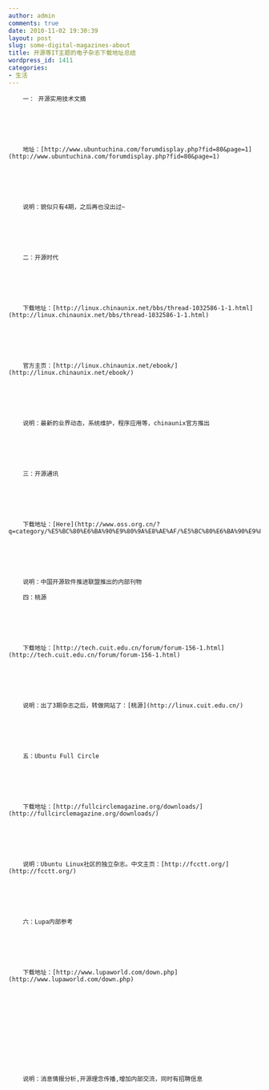 ```yaml
---
author: admin
comments: true
date: 2010-11-02 19:30:39
layout: post
slug: some-digital-magazines-about
title: 开源等IT主题的电子杂志下载地址总结
wordpress_id: 1411
categories:
- 生活
---
```



	






	


		一： 开源实用技术文摘
	


	


		地址：[http://www.ubuntuchina.com/forumdisplay.php?fid=80&page=1](http://www.ubuntuchina.com/forumdisplay.php?fid=80&page=1)
	


	


		说明：貌似只有4期，之后再也没出过~
	


	


		二：开源时代
	


	


		下载地址：[http://linux.chinaunix.net/bbs/thread-1032586-1-1.html](http://linux.chinaunix.net/bbs/thread-1032586-1-1.html)
	


	


		官方主页：[http://linux.chinaunix.net/ebook/](http://linux.chinaunix.net/ebook/)
	


	


		说明：最新的业界动态，系统维护，程序应用等，chinaunix官方推出
	


	


		三：开源通讯
	


	


		下载地址：[Here](http://www.oss.org.cn/?q=category/%E5%BC%80%E6%BA%90%E9%80%9A%E8%AE%AF/%E5%BC%80%E6%BA%90%E9%80%9A%E8%AE%AF)
	


	


		说明：中国开源软件推进联盟推出的内部刊物  

		四：桃源
	


	


		下载地址：[http://tech.cuit.edu.cn/forum/forum-156-1.html](http://tech.cuit.edu.cn/forum/forum-156-1.html)
	


	


		说明：出了3期杂志之后，转做网站了：[桃源](http://linux.cuit.edu.cn/)
	


	


		五：Ubuntu Full Circle
	


	


		下载地址：[http://fullcirclemagazine.org/downloads/](http://fullcirclemagazine.org/downloads/)
	


	


		说明：Ubuntu Linux社区的独立杂志。中文主页：[http://fcctt.org/](http://fcctt.org/)
	


	


		六：Lupa内部参考
	


	


		下载地址：[http://www.lupaworld.com/down.php](http://www.lupaworld.com/down.php)
	


	


		 
	


	


		说明：消息情报分析,开源理念传播,增加内部交流，同时有招聘信息
	


	


		 
	






